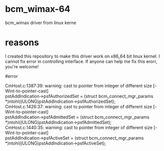 # bcm_wimax-64
bcm_wimax driver from linux kerne

# reasons
I created this repository to make this driver work on x86_64 bit linux kernel. 
I cannot fix error in controlling interface. If anyone can help me fix this erorr, you're welcome!

#error

CmHost.c:1387:39: warning: cast to pointer from integer of different size [-Wint-to-pointer-cast] <br>
  pstAddIndication->psfAuthorizedSet = (struct bcm_connect_mgr_params *)ntohl((ULONG)pstAddIndication->psfAuthorizedSet);<br>
CmHost.c:1426:37: warning: cast to pointer from integer of different size [-Wint-to-pointer-cast]<br>
  pstAddIndication->psfAdmittedSet = (struct bcm_connect_mgr_params *)ntohl((ULONG)pstAddIndication->psfAdmittedSet);<br>
CmHost.c:1440:35: warning: cast to pointer from integer of different size [-Wint-to-pointer-cast]<br>
  pstAddIndication->psfActiveSet = (struct bcm_connect_mgr_params *)ntohl((ULONG)pstAddIndication->psfActiveSet);<br>

